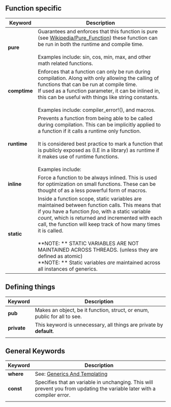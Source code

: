## Function specific

| Keyword      | Description                                                                                                                                                                                                                                                                                                                                                                                                                                                               |
| ------------ | ------------------------------------------------------------------------------------------------------------------------------------------------------------------------------------------------------------------------------------------------------------------------------------------------------------------------------------------------------------------------------------------------------------------------------------------------------------------------- |
| **pure**     | Guarantees and enforces that this function is pure (see [Wikipedia/Pure_Function](https://en.wikipedia.org/wiki/Pure_function)) these function can be run in both the runtime and compile time. <br><br>Examples include: sin, cos, min, max, and other math related functions.                                                                                                                                                                                           |
| **comptime** | Enforces that a function can only be run during compilation. Along with only allowing the calling of functions that can be run at compile time.<br>If used as a function parameter, it can be inlined in, this can be useful with things like string constants. <br><br>Examples include: compiler_error!(), and macros.                                                                                                                                                  |
| **runtime**  | Prevents a function from being able to be called during compilation. This can be implicitly applied to a function if it calls a runtime only function.<br><br> It is considered best practice to mark a function that is publicly exposed as (I.E in a library) as runtime if it makes use of runtime functions.<br><br>Examples include:                                                                                                                                 |
| **inline**   | Force a function to be always inlined. This is used for optimization on small functions. These can be thought of as a less powerful form of macros.                                                                                                                                                                                                                                                                                                                       |
| **static**   | Inside a function scope, static variables are maintained between function calls. This means that if you have a function *foo*, with a static variable *count*, which is returned and incremented with each call, the function will keep track of how many times it is called.<br><br>**NOTE: ** STATIC VARIABLES ARE NOT MAINTAINED ACROSS THREADS. (unless they are defined as atomic)<br>**NOTE: ** Static variables *are* maintained across all instances of generics. |

## Defining things

| Keyword     | Description                                                              |
| ----------- | ------------------------------------------------------------------------ |
| **pub**     | Makes an object, be it function, struct, or enum, public for all to see. |
| **private** | This keyword is unnecessary, all things are private by **default**.      |
|             |                                                                          |

## General Keywords

| Keyword   | Description                                                                                                             |
| --------- | ----------------------------------------------------------------------------------------------------------------------- |
| **where** | See: <a href="./Generics And Templating.md">Generics And Templating</a>                                                 |
| **const** | Specifies that an variable in unchanging. This will prevent you from updating the variable later with a compiler error. |
|           |                                                                                                                         |
